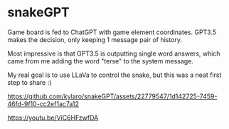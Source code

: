 # snakeGPT
Game board is fed to ChatGPT with game element coordinates. GPT3.5 makes the decision, only keeping 1 message pair of history.

Most impressive is that GPT3.5 is outputting single word answers, which came from me adding the word "terse" to the system message.

My real goal is to use LLaVa to control the snake, but this was a neat first step to share :)


https://github.com/kylaro/snakeGPT/assets/22779547/1d142725-7459-46fd-9f10-cc2ef1ac7a12


https://youtu.be/ViC6HFzwfDA
